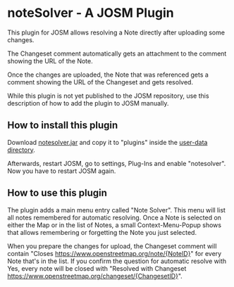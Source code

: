 # noteSolver - A JOSM Plugin

This plugin for JOSM allows resolving a Note directly after uploading some changes.

The Changeset comment automatically gets an attachment to the comment showing the URL of the Note.

Once the changes are uploaded, the Note that was referenced gets a comment showing the URL of the Changeset and gets resolved.

While this plugin is not yet published to the JOSM repository, use this description of how to add the plugin to JOSM manually.
## How to install this plugin

Download [notesolver.jar](https://github.com/kmpoppe/noteSolver/releases/download/0.3.1/notesolver.jar) and copy it to "plugins" inside the [user-data directory](https://josm.openstreetmap.de/wiki/Help/Preferences#JOSMpreferencedatacachedirectories).

Afterwards, restart JOSM,  go to settings, Plug-Ins and enable "notesolver". Now you have to restart JOSM again.

## How to use this plugin

The plugin adds a main menu entry called "Note Solver". This menu will list all notes remembered for automatic resolving. Once a Note is selected on either the Map or in the list of Notes, a small Context-Menu-Popup shows that allows remembering or forgetting the Note you just selected.

When you prepare the changes for upload, the Changeset comment will contain "Closes https://www.openstreetmap.org/note/{NoteID}" for every Note that's in the list. If you confirm the question for automatic resolve with Yes, every note will be closed with "Resolved with Changeset https://www.openstreetmap.org/changeset/{ChangesetID}". 
